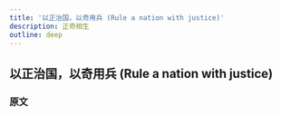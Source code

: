 ```yaml
---
title: '以正治国，以奇用兵 (Rule a nation with justice)'
description: 正奇相生
outline: deep
---
```


## 以正治国，以奇用兵 (Rule a nation with justice)

### 原文

